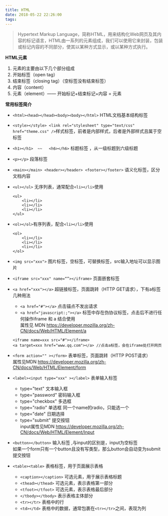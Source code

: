 ```yaml
---
title: HTML
date: 2018-05-22 22:26:00
tags:
---
```

> Hypertext Markup Language，简称HTML，用来结构化Web网页及其内容的标记语言，HTML由一系列的元素组成，我们可以使用它来封装，包装或标记内容的不同部分，使其以某种方式显示，或以某种方式执行。 

**HTML元素** 
1. 元素的主要由以下几个部分组成  
2. 开始标签（open tag）
3. 结束标签（closing tag）（空标签没有结束标签）
4. 内容（content）
5. 元素（element）—— 开始标记+结束标记+内容 = 元素  

**常用标签简介**  
- ``<html><head></head><body><body></html>``  HTML文档基本结构标签  

- ``<style></style> <link rel="stylesheet" type="text/css" href="theme.css" />``样式标签，前者是内部样式，后者是外部样式且属于空标签  

- ``<h1></h1>  ~~   <h6></h6>``  标题标签 ，从一级标题到六级标题  

- ``<p></p>`` 段落标签  
- ``<main></main> <header></header> <footer></footer>`` 语义化标签，区分文档内容  

- ``<ul></ul>`` 无序列表，通常配合``<li></li>``使用  
    ```
    <ul>
        <li></li>
        <li></li>
        <li></li> 
    </ul>
    ```
- ``<ol></ol>``有序列表，配合``<li></li>``使用
    ```
    <ol>
        <li></li>
        <li></li>
        <li></li>
    </ol>
    ```
- ``<img src="xxx">`` 图片标签，空标签，可替换标签，src输入地址可以显示图片  

- ``<iframe src="xxx" name=“”></iframe>`` 页面嵌套标签  

- ``<a href="xxx"></a>`` 超链接标签，页面跳转（HTTP GET请求），下有a标签几种用法  
    - ``<a href="#"></a>`` 点击锚点不发出请求  
    - ``<a href="javascript:;"></a>`` 标签中存在伪协议标签，点击后不进行任何操作iframe 和 a 结合使用  
    属性见 MDN https://developer.mozilla.org/zh-CN/docs/Web/HTML/Element/a  
    ``` 
    <iframe name=xxx src="#"></iframe>
    <a target=xxx href="www.qq.com"></a> //点击a标签，会在iframe处打开网页
    ```    
- ``<form action="" ></form>``  表单标签，页面跳转（HTTP POST请求）  
属性见MDN https://developer.mozilla.org/zh-CN/docs/Web/HTML/Element/form  

- ``<label><input type="xxx" ></label>`` 表单输入标签  
    - type="text"   文本输入框  
    - type="password"  密码输入框  
    - type="checkbox" 多选框  
    - type="radio" 单选框  同一个name的radio，只能选一个  
    - type="date" 日期选择  
    - type="submit" 提交按钮  
    input属性见MDN https://developer.mozilla.org/zh-CN/docs/Web/HTML/Element/Input  
- ``<button></button>`` 输入标签 ,与input的区别是，input为空标签  
    如果一个form只有一个button且没有写类型，那么button会自动变为submit提交按钮  

- ``<table><table>`` 表格标签，用于页面展示表格  
    - ``<caption></caption>`` 可选元素，用于展示表格标题  
    - ``<thead></thead>`` 可选元素，表示表格第一部分  
    - ``<tfoot></tfoot>`` 可选元素，表示表格最后部分  
    - ``</tbody></tbody>`` 表示表格主体部分  
    - ``<tr></tr>`` 表格中的行  
    - ``<td></td>`` 表格中的数据，通常包裹在``<tr></tr>``之间，表现为列  
